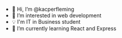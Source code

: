 - 👋 Hi, I’m @kacperfleming
- 👀 I’m interested in web development
- 💡 I'm IT in Business student
- 🌱 I’m currently learning React and Express
